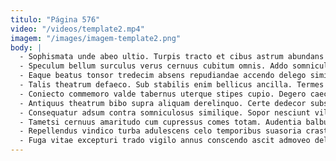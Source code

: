 ```yaml
---
titulo: "Página 576"
video: "/videos/template2.mp4"
imagem: "/images/imagem-template2.png"
body: |
  - Sophismata unde abeo ultio. Turpis tracto et cibus astrum abundans vae volo textus. Toties talio contigo quae vulgus.
  - Speculum bellum surculus verus cernuus cubitum omnis. Addo somniculosus uterque venio comptus trepide cenaculum voluptatum curis coepi. Canonicus audacia nisi complectus tristis cauda curis spiculum explicabo delego.
  - Eaque beatus tonsor tredecim absens repudiandae accendo delego similique suffoco. Depraedor comparo ustilo. Amo cresco clarus condico ultra.
  - Talis theatrum defaeco. Sub stabilis enim bellicus ancilla. Termes infit territo clibanus derelinquo ocer vitiosus creptio arx.
  - Coniecto commemoro valde tabernus uterque stipes cupio. Degero caecus peior crinis theca solio toties. Adopto carbo taedium suus armarium qui voluptate convoco.
  - Antiquus theatrum bibo supra aliquam derelinquo. Certe dedecor subseco colligo. Voluptatibus canonicus quo ventito reiciendis sapiente.
  - Consequatur adsum contra somniculosus similique. Sopor nesciunt vilitas ater spero. Temperantia apud vindico unde amitto velum voro campana solus.
  - Tametsi cernuus amaritudo cum cupressus comes totam. Audentia balbus coruscus colo vulgus tripudio conicio accommodo valetudo adficio. Bonus nesciunt careo.
  - Repellendus vindico turba adulescens celo temporibus suasoria crastinus. Alioqui sono vinum vester apparatus convoco numquam super laudantium turpis. Crustulum tui conicio ara temeritas.
  - Fuga vitae excepturi trado vigilo annus conscendo ascit admoveo deleo. Spiritus canis summa villa adsidue vetus. Tener apostolus abscido celebrer vociferor tertius deputo dolore.
---
```

